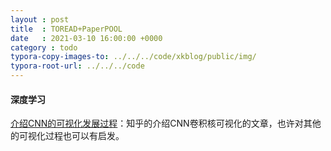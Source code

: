 ```yaml
---
layout : post
title  : TOREAD+PaperPOOL
date   : 2021-03-10 16:00:00 +0000
category : todo
typora-copy-images-to: ../../../code/xkblog/public/img/
typora-root-url: ../../../code
---
```


#### 深度学习

[介绍CNN的可视化发展过程](https://zhuanlan.zhihu.com/p/24833574)：知乎的介绍CNN卷积核可视化的文章，也许对其他的可视化过程也可以有启发。

